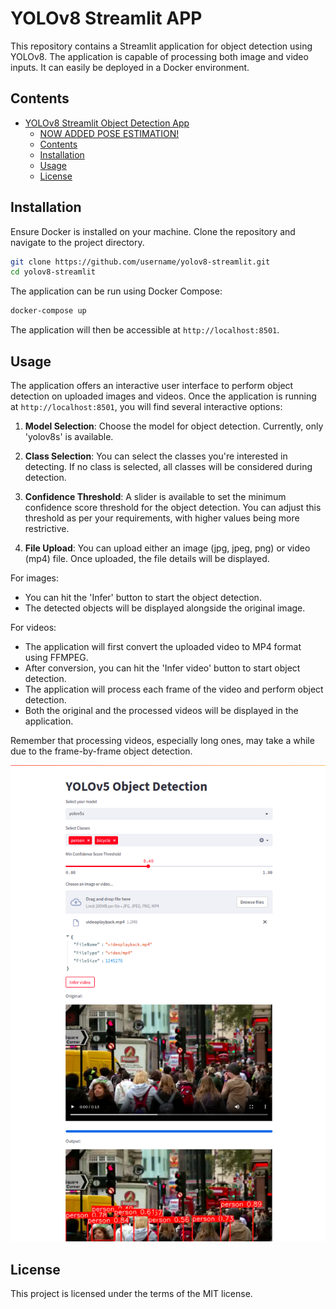 # YOLOv8 Streamlit APP

This repository contains a Streamlit application for object detection using YOLOv8. The application is capable of processing both image and video inputs. It can easily be deployed in a Docker environment.

## Contents
- [YOLOv8 Streamlit Object Detection App](#yolov8-streamlit-object-detection-app)
  - [NOW ADDED POSE ESTIMATION!](#now-added-pose-estimation)
  - [Contents](#contents)
  - [Installation](#installation)
  - [Usage](#usage)
  - [License](#license)

## Installation

Ensure Docker is installed on your machine. Clone the repository and navigate to the project directory.

```bash
git clone https://github.com/username/yolov8-streamlit.git
cd yolov8-streamlit
```

The application can be run using Docker Compose:

```bash
docker-compose up
```

The application will then be accessible at `http://localhost:8501`.

## Usage

The application offers an interactive user interface to perform object detection on uploaded images and videos. Once the application is running at `http://localhost:8501`, you will find several interactive options:

1. **Model Selection**: Choose the model for object detection. Currently, only 'yolov8s' is available.
  
2. **Class Selection**: You can select the classes you're interested in detecting. If no class is selected, all classes will be considered during detection.

3. **Confidence Threshold**: A slider is available to set the minimum confidence score threshold for the object detection. You can adjust this threshold as per your requirements, with higher values being more restrictive.

4. **File Upload**: You can upload either an image (jpg, jpeg, png) or video (mp4) file. Once uploaded, the file details will be displayed. 

For images:
- You can hit the 'Infer' button to start the object detection. 
- The detected objects will be displayed alongside the original image.

For videos:
- The application will first convert the uploaded video to MP4 format using FFMPEG.
- After conversion, you can hit the 'Infer video' button to start object detection. 
- The application will process each frame of the video and perform object detection. 
- Both the original and the processed videos will be displayed in the application.

Remember that processing videos, especially long ones, may take a while due to the frame-by-frame object detection.

![Banner](example.png)


## License

This project is licensed under the terms of the MIT license.